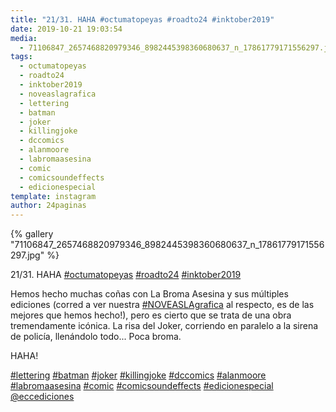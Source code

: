 ```yaml
---
title: "21/31. HAHA #octumatopeyas #roadto24 #inktober2019"
date: 2019-10-21 19:03:54
media: 
  - 71106847_2657468820979346_8982445398360680637_n_17861779171556297.jpg
tags: 
  - octumatopeyas
  - roadto24
  - inktober2019
  - noveaslagrafica
  - lettering
  - batman
  - joker
  - killingjoke
  - dccomics
  - alanmoore
  - labromaasesina
  - comic
  - comicsoundeffects
  - edicionespecial
template: instagram
author: 24paginas
---
```


{% gallery "71106847_2657468820979346_8982445398360680637_n_17861779171556297.jpg" %}

21/31. HAHA [#octumatopeyas](/tags/octumatopeyas) [#roadto24](/tags/roadto24) [#inktober2019](/tags/inktober2019)

Hemos hecho muchas coñas con La Broma Asesina y sus múltiples ediciones (corred a ver nuestra [#NOVEASLAgrafica](/tags/noveaslagrafica) al respecto, es de las mejores que hemos hecho!), pero es cierto que se trata de una obra tremendamente icónica. La risa del Joker, corriendo en paralelo a la sirena de policía, llenándolo todo... Poca broma.

HAHA!

[#lettering](/tags/lettering) [#batman](/tags/batman) [#joker](/tags/joker) [#killingjoke](/tags/killingjoke) [#dccomics](/tags/dccomics) [#alanmoore](/tags/alanmoore) [#labromaasesina](/tags/labromaasesina) [#comic](/tags/comic) [#comicsoundeffects](/tags/comicsoundeffects) [#edicionespecial](/tags/edicionespecial)
[@eccediciones](https://instagram.com/eccediciones)
